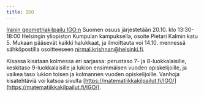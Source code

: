 ```yaml
---
title: IGO
---
```


[Iranin geometriakilpailu IGO:n](https://igo-official.com/?lang=en)
Suomen osuus järjestetään 20.10. klo 13:30-18:00 Helsingin yliopiston
Kumpulan kampuksella, osoite Pietari Kalmin katu 5. Mukaan pääsevät kaikki halukkaat, ja ilmoittauta
voi 14.10. mennessä sähköpostilla osoitteeseen [nirmal.krishnan@helsinki.fi](mailto:nirmal.krishnan@helsinki.fi).

Kisassa kisataan kolmessa eri sarjassa: perustaso 7- ja 8-luokkalaisille, keskitaso 9-luokkalaisille
ja lukion ensimmäisen vuoden opiskelijoille, ja vaikea taso lukion toisen ja kolmannen vuoden
opiskelijoille. Vanhoja kisatehtäviä voi katsoa sivulta
[https://matematiikkakilpailut.fi/IGO/](https://matematiikkakilpailut.fi/IGO/).
